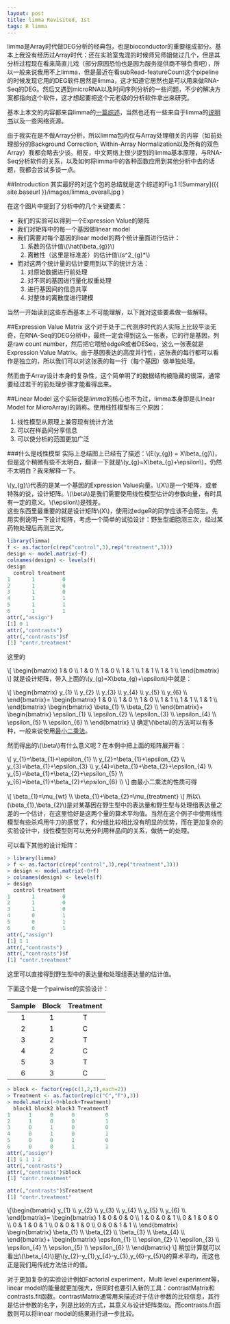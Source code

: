 ```yaml
---
layout: post
title: limma Revisited, 1st
tags: R limma
---
```


limma是Array时代做DEG分析的经典包，也是bioconductor的重要组成部分。基本上我没有经历过Array时代：还在实验室鬼混的时候师兄师姐做过几个，但是其分析过程现在看来简直儿戏（部分原因恐怕也是因为服务提供商不够负责吧），所以一般来说我用不上limma，但是最近在看subRead-featureCount这个pipeline的时候发现它用的DEG软件居然是limma，这才知道它居然也是可以用来做RNA-Seq的DEG。然后又遇到microRNA以及时间序列分析的一些问题，不少的解决方案都指向这个软件，这才想起要把这个元老级的分析软件拿出来研究。

基本上本文的内容都来自limma的[一篇综述](http://nar.oxfordjournals.org/content/43/7/e47)，当然也还有一些来自于limma的[说明书](http://www.bioconductor.org/packages/release/bioc/vignettes/limma/inst/doc/usersguide.pdf)以及一些网络资源。

由于我实在是不做Array分析，所以limma包内仅与Array处理相关的内容（如前处理部分的Background Correction, Within-Array Normalization以及所有的双色Array）我都会略去少谈。相反，中文网络上很少提到的limma基本原理，与RNA-Seq分析软件的关系，以及如何将limma中的各种函数应用到其他分析中去的话题，我都会尝试多谈一点。

##Introduction
其实最好的对这个包的总结就是这个综述的Fig.1 
![Summary]({{ site.baseurl }}/images/limma_overall.jpg )

在这个图片中提到了分析中的几个关键要素：

* 我们的实验可以得到一个Expression Value的矩阵
* 我们对矩阵中的每一个基因做linear model
* 我们需要对每个基因的liear model的两个统计量面进行估计：
  1. 系数的估计值\\(\hat{\beta_{g}}\\)
  2. 离散性（这里是标准差）的估计值\\(s^2_{g}\*\\)
* 而对这两个统计量的估计要用到以下的统计方法：
  1. 对原始数据进行前处理
  2. 对不同的基因进行量化权重处理
  3. 进行基因间的信息共享
  4. 对整体的离散度进行建模

当然一开始读到这些东西基本上不可能理解，以下就对这些要素做一些解释。

##Expression Value Matrix
这个对于处于二代测序时代的人实际上比较平淡无奇，在RNA-Seq的DEG分析中，最终一定会得到这么一张表，它的行是基因，列是raw count number，然后把它喂给edgeR或者DESeq，这么一张表就是Expression Value Matrix。由于基因表达的高度并行性，这张表的每行都可以看作是独立的，所以我们可以对这张表的每一行（每个基因）做单独处理。

然而由于Array设计本身的复杂性，这个简单明了的数据结构被隐藏的很深，通常要经过若干的前处理步骤才能看得出来。

##Linear Model
这个实际说是*limma*的核心也不为过，limma本身即是(LInear Model for MicroArray)的简称。使用线性模型有三个原因：

  1. 线性模型从原理上兼容现有统计方法
  2. 可以在样品间分享信息
  3. 可以使分析的范围更加广泛

###什么是线性模型
实际上总结图上已经有了描述：\\(E(y\_{g}) = X\\beta\_{g}\\)，但是这个稍微有些不太明白，翻译一下就是\\(y\_{g}=X\\beta\_{g}+\\epsilon\\)，仍然不太明白？我来解释一下。  

\\(y_{g}\\)代表的是某一个基因的Expression Value向量。\\(X\\)是一个矩阵，或者特殊的说，设计矩阵。\\(\\beta\\)是我们需要使用线性模型估计的参数向量，有时具有一定的意义。\\(\\epsilon\\)是残差。  
这些东西里最重要的就是设计矩阵\\(X\\)，使用过edgeR的同学应该不会陌生。先用实例说明一下设计矩阵，考虑一个简单的试验设计：野生型细胞测三次，经过某药物处理后再测三次。

```R
library(limma)
f <- as.factor(c(rep("control",3),rep("treatment",3)))
design <- model.matrix(~f)
colnames(design) <- levels(f)
design
  control treatment
1       1         0
2       1         0
3       1         0
4       1         1
5       1         1
6       1         1
attr(,"assign")
[1] 0 1
attr(,"contrasts")
attr(,"contrasts")$f
[1] "contr.treatment"
```
这里的

\\[
\\begin{bmatrix}
 1 & 0 \\\\
 1 & 0 \\\\
 1 & 0 \\\\
 1 & 1 \\\\
 1 & 1 \\\\
 1 & 1 \\\\
\\end{bmatrix}
\\]
就是设计矩阵，带入上面的\\(y\_{g}=X\\beta\_{g}+\\epsilon\\)中就是：

\\[
\\begin{bmatrix}
 y\_{1} \\\\
 y\_{2} \\\\
 y\_{3} \\\\
 y\_{4} \\\\
 y\_{5} \\\\
 y\_{6} \\\\
\\end{bmatrix}=
\\begin{bmatrix}
 1 & 0 \\\\
 1 & 0 \\\\
 1 & 0 \\\\
 1 & 1 \\\\
 1 & 1 \\\\
 1 & 1 \\\\
\\end{bmatrix}
\\begin{bmatrix}
 \\beta\_{1} \\\\
 \\beta\_{2} \\\\
\\end{bmatrix}+
\\begin{bmatrix}
 \\epsilon\_{1} \\\\
 \\epsilon\_{2} \\\\
 \\epsilon\_{3} \\\\
 \\epsilon\_{4} \\\\
 \\epsilon\_{5} \\\\
 \\epsilon\_{6} \\\\
\\end{bmatrix}
\\]
确定\\(\\beta\\)的方法可以有多种，一般来说使用[最小二乘法](https://zh.wikipedia.org/wiki/%E6%9C%80%E5%B0%8F%E4%BA%8C%E4%B9%98%E6%B3%95)。

然而得出的\\(\\beta\\)有什么意义呢？在本例中把上面的矩阵展开看：

\\[
y\_{1}=\\beta\_{1}+\\epsilon\_{1} \\\\
y\_{2}=\\beta\_{1}+\\epsilon\_{2} \\\\
y\_{3}=\\beta\_{1}+\\epsilon\_{3} \\\\
y\_{4}=\\beta\_{1}+\\beta\_{2}+\\epsilon\_{4} \\\\
y\_{5}=\\beta\_{1}+\\beta\_{2}+\\epsilon\_{5} \\\\
y\_{6}=\\beta\_{1}+\\beta\_{2}+\\epsilon\_{6} \\\\
\\]
由最小二乘法的性质可得

\\[
\\beta\_{1}=\\mu\_{wt} \\\\
\\beta\_{1}+\\beta\_{2}=\\mu\_{treatment}
\\]
所以\\(\\beta\_{1},\\beta\_{2}\\)是对某基因在野生型中的表达量和野生型与处理组表达量之差的一个估计，在这里恰好是这两个量的算术平均值。当然在这个例子中使用线性模型有些杀鸡用牛刀的感觉了，和分组比较相比没有明显的优势，而在更加复杂的实验设计中，线性模型则可以充分利用样品间的关系，做统一的处理。

可以看下其他的设计矩阵：

```R
> library(limma)
> f <- as.factor(c(rep("control",3),rep("treatment",3)))
> design <- model.matrix(~0+f)
> colnames(design) <- levels(f)
> design
  control treatment
1       1         0
2       1         0
3       1         0
4       0         1
5       0         1
6       0         1
attr(,"assign")
[1] 1 1
attr(,"contrasts")
attr(,"contrasts")$f
[1] "contr.treatment"
```
这里可以直接得到野生型中的表达量和处理组表达量的估计值。

下面这个是一个pairwise的实验设计：

Sample|Block|Treatment
:---:|:---:|:-------:
     1|    1|        T
2|1|C
3|2|T
4|2|C
5|3|T
6|3|C

```R
> block <- factor(rep(c(1,2,3),each=2))
> Treatment <- as.factor(rep(c("C","T"),3))
> model.matrix(~0+block+Treatment)
  block1 block2 block3 TreatmentT
1      1      0      0          0
2      1      0      0          1
3      0      1      0          0
4      0      1      0          1
5      0      0      1          0
6      0      0      1          1
attr(,"assign")
[1] 1 1 1 2
attr(,"contrasts")
attr(,"contrasts")$block
[1] "contr.treatment"

attr(,"contrasts")$Treatment
[1] "contr.treatment"
```
\\[\\begin{bmatrix}
 y\_{1} \\\\
 y\_{2} \\\\
 y\_{3} \\\\
 y\_{4} \\\\
 y\_{5} \\\\
 y\_{6} \\\\
\\end{bmatrix}=
\\begin{bmatrix}
 1 & 0 & 0 & 0 \\\\
 1 & 0 & 0 & 1 \\\\
 0 & 1 & 0 & 0 \\\\
 0 & 1 & 0 & 1 \\\\
 0 & 0 & 1 & 0 \\\\
 0 & 0 & 1 & 1 \\\\
\\end{bmatrix}
\\begin{bmatrix}
 \\beta\_{1} \\\\
 \\beta\_{2} \\\\
 \\beta\_{3} \\\\
 \\beta\_{4} \\\\
\\end{bmatrix}+
\\begin{bmatrix}
 \\epsilon\_{1} \\\\
 \\epsilon\_{2} \\\\
 \\epsilon\_{3} \\\\
 \\epsilon\_{4} \\\\
 \\epsilon\_{5} \\\\
 \\epsilon\_{6} \\\\
\\end{bmatrix}
\\]
稍加计算就可以看出\\(\\beta\_{4}\\)是\\(y\_{2}-y\_{1},y\_{4}-y\_{3},y\_{6}-y\_{5}\\)的算术平均，而这也正是我们用传统方法估计的值。

对于更加复杂的实验设计例如Factorial experiment，Multi level experiment等，linear model的能量就更加强大，但同时也要引入新的工具：contrastMatrix和contrasts.fit函数。contrastMatrix通常用来描述对于估计参数的比较信息，其行是估计参数的名字，列是比较的方式，其意义与设计矩阵类似。而contrasts.fit函数则可以将linear model的结果进行进一步比较。
